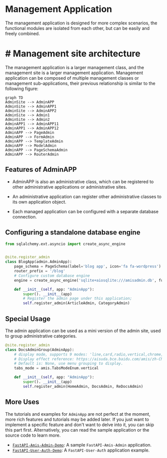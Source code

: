 # Management Application

The management application is designed for more complex scenarios, the functional modules are isolated from each other, but can be easily and freely combined.

# # Management site architecture

The management application is a larger management class, and the management site is a larger management application. Management application can be composed of multiple management classes or management sub-applications, their previous relationship is similar to the following figure:

```mermaid
graph TD
AdminSite --> AdminAPP
AdminSite --> AdminAPP1
AdminSite --> AdminAPP2
AdminSite --> Admin1
AdminSite --> Admin2
AdminAPP1 --> AdminAPP11
AdminAPP1 --> AdminAPP12
AdminAPP --> PageAdmin
AdminAPP --> FormAdmin
AdminAPP --> TemplateAdmin
AdminAPP --> ModelAdmin
AdminAPP --> PageSchemaAdmin
AdminAPP --> RouterAdmin
```

## Features of AdminAPP

- AdminAPP is also an administrative class, which can be registered to other administrative applications or administrative sites.

- An administrative application can register other administrative classes to its own application object.

- Each managed application can be configured with a separate database connection.

## Configuring a standalone database engine

```python
from sqlalchemy.ext.asyncio import create_async_engine


@site.register_admin
class BlogApp(admin.AdminApp):
    page_schema = PageSchema(label='blog app', icon='fa fa-wordpress')
    router_prefix = '/blog'
    # Configure custom database engine
    engine = create_async_engine('sqlite+aiosqlite:///amisadmin.db', future=True)

    def __init__(self, app: "AdminApp"):
        super(). __init__(app)
        # Register the admin page under this application;
        self.register_admin(ArticleAdmin, CategoryAdmin)

```

## Special Usage

The admin application can be used as a mini version of the admin site, used to group administrative categories.

```python
@site.register_admin
class DocsAdminGroup(AdminApp):
    # display mode, supports 9 modes: 'line,card,radio,vertical,chrome,simple,strong,tiled,sidebar'
    # Display effect reference: https://aisuda.bce.baidu.com/amis/zh-CN/components/tabs#%E5%B1%95%E7%A4%BA%E6%A8%A1%E5%BC%8F
    # Default is: None, use menu grouping to display.
    tabs_mode = amis.TabsModeEnum.vertical

    def __init__(self, app: "AdminApp"):
        super(). __init__(app)
        self.register_admin(HomeAdmin, DocsAdmin, ReDocsAdmin)
```

## More Uses

The tutorials and examples for `AdminApp` are not perfect at the moment, more rich features and tutorials may be added later.
If you just want to implement a specific feature and don't want to delve into it, you can skip this part first.
Alternatively, you can read the sample application or the source code to learn more.

- [`FastAPI-Amis-Admin-Demo`](https://github.com/amisadmin/fastapi_amis_admin_demo): A sample `FastAPI-Amis-Admin` application.
- [`FastAPI-User-Auth-Demo`](https://github.com/amisadmin/fastapi_user_auth_demo): A `FastAPI-User-Auth` application example.



